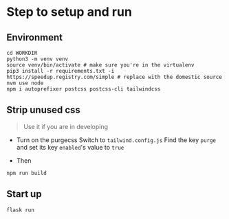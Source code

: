 # Step to setup and run

## Environment
```
cd WORKDIR
python3 -m venv venv
source venv/bin/activate # make sure you're in the virtualenv
pip3 install -r requirements.txt -i https://speedup.registry.com/simple # replace with the domestic source
nvm use node
npm i autoprefixer postcss postcss-cli tailwindcss
```

## Strip unused css
> Use it if you are in developing

- Turn on the purgecss
Switch to `tailwind.config.js`
Find the key `purge` and set its key `enabled`'s value to `true`

- Then
```
npm run build
```

## Start up
```
flask run
```
